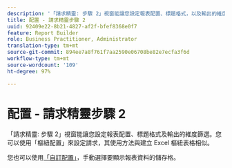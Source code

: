 ```yaml
---
description: '「請求精靈: 步驟 2」視窗能讓您設定報表配置、標題格式，以及輸出的維度篩選條件。您可以使用「樞紐配置」來設定請求，其使用方法與建立 Excel 樞紐表格相似。'
title: 配置 - 請求精靈步驟 2
uuid: 92409e22-8b21-4827-af2f-bfef8368e0f7
feature: Report Builder
role: Business Practitioner, Administrator
translation-type: tm+mt
source-git-commit: 894ee7a8f761f7aa2590e06708be82e7ecfa3f6d
workflow-type: tm+mt
source-wordcount: '109'
ht-degree: 97%

---
```



# 配置 - 請求精靈步驟 2

「請求精靈: 步驟 2」視窗能讓您設定報表配置、標題格式及輸出的維度篩選。您可以使用「樞紐配置」來設定請求，其使用方法與建立 Excel 樞紐表格相似。

您也可以使用[「自訂配置」](/help/analyze/report-builder/layout/configure-the-custom-layout.md)，手動選擇要顯示報表資料的儲存格。
